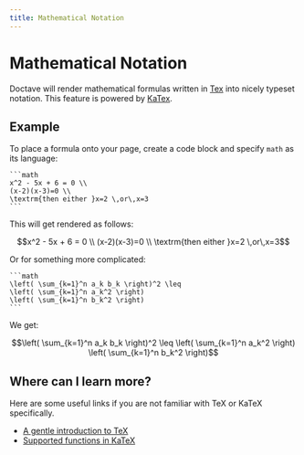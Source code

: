 ```yaml
---
title: Mathematical Notation
---
```


Mathematical Notation
=====================

Doctave will render mathematical formulas written in [Tex](https://en.wikipedia.org/wiki/TeX) into nicely typeset
notation. This feature is powered by [KaTex](https://katex.org/).

## Example

To place a formula onto your page, create a code block and specify `math` as its language:

~~~
```math
x^2 - 5x + 6 = 0 \\
(x-2)(x-3)=0 \\
\textrm{then either }x=2 \,or\,x=3
```
~~~

This will get rendered as follows:

```math
x^2 - 5x + 6 = 0 \\
(x-2)(x-3)=0 \\
\textrm{then either }x=2 \,or\,x=3
```

Or for something more complicated:

~~~
```math
\left( \sum_{k=1}^n a_k b_k \right)^2 \leq
\left( \sum_{k=1}^n a_k^2 \right)
\left( \sum_{k=1}^n b_k^2 \right)
```
~~~

We get:

```math
\left( \sum_{k=1}^n a_k b_k \right)^2 \leq
\left( \sum_{k=1}^n a_k^2 \right)
\left( \sum_{k=1}^n b_k^2 \right)
```

## Where can I learn more?

Here are some useful links if you are not familiar with TeX or KaTeX specifically.

* [A gentle introduction to TeX](https://www.texlive.info/CTAN/info/gentle/gentle.pdf)
* [Supported functions in KaTeX](https://katex.org/docs/supported.html)